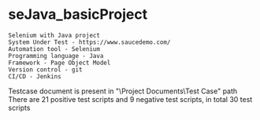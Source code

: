 # seJava_basicProject

	Selenium with Java project
	System Under Test - https://www.saucedemo.com/
	Automation tool - Selenium
	Programming language - Java
	Framework - Page Object Model
	Version control - git
	CI/CD - Jenkins


Testcase document is present in "<projectroot>\Project Documents\Test Case" path
	There are 21 positive test scripts and 9 negative test scripts, in total 30 test scripts


 
